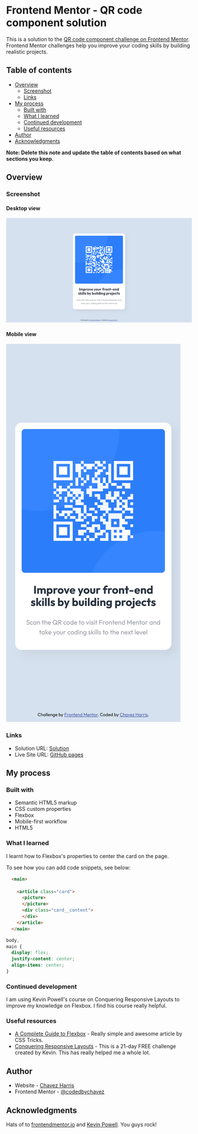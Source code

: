 # Frontend Mentor - QR code component solution

This is a solution to the [QR code component challenge on Frontend Mentor](https://www.frontendmentor.io/challenges/qr-code-component-iux_sIO_H). Frontend Mentor challenges help you improve your coding skills by building realistic projects. 

## Table of contents

- [Overview](#overview)
  - [Screenshot](#screenshot)
  - [Links](#links)
- [My process](#my-process)
  - [Built with](#built-with)
  - [What I learned](#what-i-learned)
  - [Continued development](#continued-development)
  - [Useful resources](#useful-resources)
- [Author](#author)
- [Acknowledgments](#acknowledgments)

**Note: Delete this note and update the table of contents based on what sections you keep.**

## Overview

### Screenshot

#### Desktop view

![Desktop view](./desktop_view.png) 

#### Mobile view

![Mobile view](./mobile_view.png)

### Links

- Solution URL: [Solution](https://www.frontendmentor.io/solutions/frontend-mentor-qr-code-component-solution-BdEjefSF0X)
- Live Site URL: [GitHub pages](https://codedbychavez.github.io/qr-code-component/)

## My process

### Built with

- Semantic HTML5 markup
- CSS custom properties
- Flexbox
- Mobile-first workflow
- HTML5

### What I learned

I learnt how to Flexbox's properties to center the card on the page.

To see how you can add code snippets, see below:

```html
  <main>

    <article class="card">
      <picture>
      </picture>
      <div class="card__content">
      </div>
    </article>
  </main>
```
```css
body,
main {
  display: flex;
  justify-content: center;
  align-items: center;
}
```

### Continued development

I am using Kevin Powell's course on Conquering Responsive Layouts to improve my knowledge on Flexbox. I find his course really helpful.

### Useful resources

- [A Complete Guide to Flexbox](https://css-tricks.com/snippets/css/a-guide-to-flexbox/) - Really simple and awesome article by CSS Tricks.
- [Conquering Responsive Layouts](https://courses.kevinpowell.co/view/courses/conquering-responsive-layouts) - This is a 21-day FREE challenge created by Kevin. This has really helped me a whole lot.

## Author

- Website - [Chavez Harris](https://www.codedbychavez.com)
- Frontend Mentor - [@codedbychavez](https://www.frontendmentor.io/profile/codedbychavez)

## Acknowledgments

Hats of to [frontendmentor.io](https://www.frontendmentor.io) and [Kevin Powell](https://kevinpowell.co). You guys rock!

